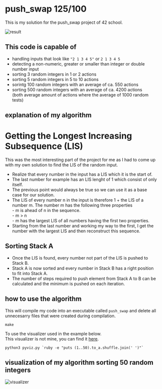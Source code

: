 # push_swap 125/100
This is my solution for the push_swap project of 42 school.<br>

![result](https://github.com/Sirelaw/42_curcus_push_swap/blob/master/readme_addons/Screen%20Shot%202022-08-14%20at%201.17.34%20AM.png)

## This code is capable of
- handling inputs that look like `"2 1 3 4 5"` or `2 1 3 4 5`<br>
- detecting a non-numeric, greater or smaller than integer or double number input<br>
- sorting 3 random integers in 1 or 2 actions<br>
- sorting 5 random integers in 5 to 10 actions<br>
- sorintg 100 random integers with an average of ca. 550 actions<br>
- sorting 500 random integers with an average of ca. 4200 actions<br>
(both average amount of actions where the average of 1000 random tests)<br>

## explanation of my algorithm

# Getting the Longest Increasing Subsequence (LIS)
This was the most interesting part of the project for me as I had to come up with my own solution to find the LIS of the random input.
- Realize that every number in the input has a LIS which it is the start of.
- The last number for example has an LIS lenght of 1 which consist of only itself.
- The previous point would always be true so we can use it as a base case for our solution.
- The LIS of every number n in the input is therefore 1 + the LIS of a number m. The number m has the following three properties<br>
		- m is ahead of n in the sequence. <br>
		- m > n <br>
		- m has the largest LIS of all numbers having the first two properties. <br>
- Starting from the last number and working my way to the first, I get the number with the largest LIS and then reconstruct this sequence.

## Sorting Stack A
- Once the LIS is found, every number not part of the LIS is pushed to Stack B.
- Stack A is now sorted and every number in Stack B has a right position to fit into Stack A.
- The number of steps required to push element from Stack A to B can be calculated and the minimum is pushed on each iteration.


## how to use the algorithm
This will compile my code into an executable called `push_swap` and delete all unnecesarry files that were created during compilation.<br>

```
make
```

To use the visualizer used in the example below.<br>
This visualizer is not mine, you can find it [here](https://github.com/o-reo/push_swap_visualizer "github.com/o-reo/push_swap_visualizer").

```
python3 pyviz.py `ruby -e "puts (1..50).to_a.shuffle.join(' ')"`
```

## visualization of my algorithm sorting 50 random integers
![visualizer](https://github.com/Sirelaw/42_curcus_push_swap/blob/master/readme_addons/sample.gif)